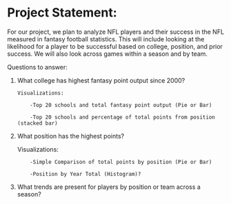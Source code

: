 # Project Statement:

For our project, we plan to analyze NFL players and their success in the NFL measured in fantasy football statistics. This will include looking at the likelihood for a player to be successful based on college, position, and prior success. We will also look across games within a season and by team.

Questions to answer:

1.	What college has highest fantasy point output since 2000?
        
        Visualizations: 
        
            -Top 20 schools and total fantasy point output (Pie or Bar)
            
            -Top 20 schools and percentage of total points from position (stacked bar)
            
2.	What position has the highest points?
       
       Visualizations:
            
            -Simple Comparison of total points by position (Pie or Bar)
            
            -Position by Year Total (Histogram)?
3.	What trends are present for players by position or team across a season?
